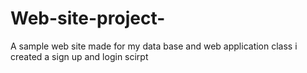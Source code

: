 # Web-site-project-
A sample web site made for my data base and web application class i created a sign up and login scirpt 
